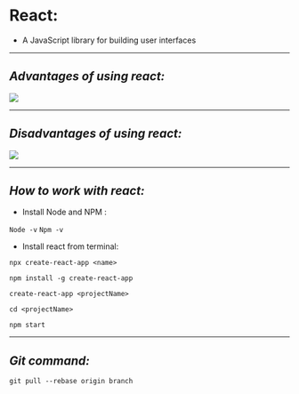 # React:

- A JavaScript library for building user interfaces

---

## _Advantages of using react:_

  <img src="https://www.fastcomet.com/blog/wp-content/uploads/2022/03/react-advantages_2.png">

---

## _Disadvantages of using react:_

<img src="https://www.fastcomet.com/blog/wp-content/uploads/2022/03/react-disadvatages_2.png">

---

## _How to work with react:_

- Install Node and NPM :

`Node -v`
`Npm -v`

- Install react from terminal:

`npx create-react-app <name>`

`npm install -g create-react-app`

`create-react-app <projectName>`

`cd <projectName>`

`npm start`

---

## _Git command:_

`git pull --rebase origin branch`
